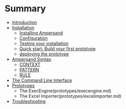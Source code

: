 # Summary

* [Introduction](intro.md)
* [Installation](installation/installation.md)
   * [Installing Ampersand](installation/installing_ampersand.md)
   * [Configuration](installation/configuration.md)
   * [Testing your installation](installation/testing_your_installation.md)
   * [Quick start: Build your first prototype](installation/quick_start_build_your_first_prototype.md)
   * [deploying the prototype](installation/deploying_the_prototype.md)
* [Ampersand Syntax](syntax/syntax.md)
   * [CONTEXT](syntax/context.md)
   * [PATTERN](syntax/pattern.md)
   * [RULE](syntax/rule.md)
* [The Command Line Interface](command-line-interface/command-line-interface.md)
* [Prototypes](prototypes/prototypes.md)
   * The ExecEngine(prototypes/execengine.md)
   * The Excel Importer(prototypes/excelimporter.md)
* [Troubleshooting](troubleshooting/troubleshooting.md)

